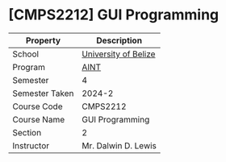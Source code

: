 # [CMPS2212] GUI Programming

| Property       | Description                                                 |
| -------------- | ----------------------------------------------------------- |
| School         | [University of Belize](https://www.ub.edu.bz/)              |
| Program        | [AINT](https://github.com/stars/andreshungbz/lists/ub-aint) |
| Semester       | 4                                                           |
| Semester Taken | 2024-2                                                      |
| Course Code    | CMPS2212                                                    |
| Course Name    | GUI Programming                                             |
| Section        | 2                                                           |
| Instructor     | Mr. Dalwin D. Lewis                                         |
